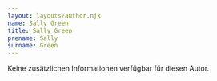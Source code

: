 ```yaml
---
layout: layouts/author.njk
name: Sally Green
title: Sally Green
prename: Sally
surname: Green
---
```

Keine zusätzlichen Informationen verfügbar für diesen Autor.
